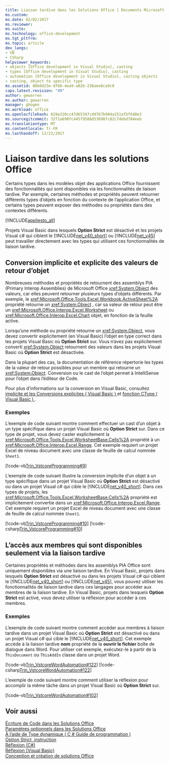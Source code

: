 ```yaml
---
title: Liaison tardive dans les Solutions Office | Documents Microsoft
ms.custom: 
ms.date: 02/02/2017
ms.reviewer: 
ms.suite: 
ms.technology: office-development
ms.tgt_pltfrm: 
ms.topic: article
dev_langs:
- VB
- CSharp
helpviewer_keywords:
- objects [Office development in Visual Studio], casting
- types [Office development in Visual Studio], casting
- automation [Office development in Visual Studio], casting objects
- casting, object to specific type
ms.assetid: 80b0d23e-df68-4ea9-a02b-238aee8ca9c0
caps.latest.revision: "49"
author: gewarren
ms.author: gewarren
manager: ghogen
ms.workload: office
ms.openlocfilehash: 629e320cc47d65347cdd767b984a151afbf648e3
ms.sourcegitcommit: 32f1a690fc445f9586d53698fc82c7debd784eeb
ms.translationtype: MT
ms.contentlocale: fr-FR
ms.lasthandoff: 12/22/2017
---
```

# <a name="late-binding-in-office-solutions"></a>Liaison tardive dans les solutions Office
  Certains types dans les modèles objet des applications Office fournissent des fonctionnalités qui sont disponibles via les fonctionnalités de liaison tardive. Par exemple, certaines méthodes et propriétés peuvent retourner différents types d’objets en fonction du contexte de l’application Office, et certains types peuvent exposer des méthodes ou propriétés dans des contextes différents.  
  
 [!INCLUDE[appliesto_all](../vsto/includes/appliesto-all-md.md)]  
  
 Projets Visual Basic dans lesquels **Option Strict** est désactivé et les projets Visual c# qui ciblent le [!INCLUDE[net_v40_short](../sharepoint/includes/net-v40-short-md.md)] ou [!INCLUDE[net_v45](../vsto/includes/net-v45-md.md)] peut travailler directement avec les types qui utilisent ces fonctionnalités de liaison tardive.  
  
## <a name="implicit-and-explicit-casting-of-object-return-values"></a>Conversion implicite et explicite des valeurs de retour d’objet  
 Nombreuses méthodes et propriétés de retournent des assemblys PIA (Primary Interop Assemblies) de Microsoft Office <xref:System.Object> des valeurs, car elles peuvent retourner plusieurs types d’objets différents. Par exemple, le <xref:Microsoft.Office.Tools.Excel.Workbook.ActiveSheet%2A> propriété retourne un <xref:System.Object> , car sa valeur de retour peut être un <xref:Microsoft.Office.Interop.Excel.Worksheet> ou <xref:Microsoft.Office.Interop.Excel.Chart> objet, en fonction de la feuille active.  
  
 Lorsqu’une méthode ou propriété retourne un <xref:System.Object>, vous devez convertir explicitement (en Visual Basic) l’objet en type correct dans les projets Visual Basic où **Option Strict** sur. Vous n’avez pas explicitement converti <xref:System.Object> retournent des valeurs dans les projets Visual Basic où **Option Strict** est désactivée.  
  
 Dans la plupart des cas, la documentation de référence répertorie les types de la valeur de retour possibles pour un membre qui retourne un <xref:System.Object>. Conversion ou le cast de l’objet permet à IntelliSense pour l’objet dans l’éditeur de Code.  
  
 Pour plus d’informations sur la conversion en Visual Basic, consultez [implicite et les Conversions explicites &#40; Visual Basic &#41; ](/dotnet/visual-basic/programming-guide/language-features/data-types/implicit-and-explicit-conversions) et [fonction CType &#40; Visual Basic &#41; ](/dotnet/visual-basic/language-reference/functions/ctype-function).  
  
### <a name="examples"></a>Exemples  
 L’exemple de code suivant montre comment effectuer un cast d’un objet à un type spécifique dans un projet Visual Basic où **Option Strict** sur. Dans ce type de projet, vous devez caster explicitement la <xref:Microsoft.Office.Tools.Excel.WorksheetBase.Cells%2A> propriété à un <xref:Microsoft.Office.Interop.Excel.Range>. Cet exemple requiert un projet Excel de niveau document avec une classe de feuille de calcul nommée `Sheet1`.  
  
 [!code-vb[Trin_VstcoreProgramming#9](../vsto/codesnippet/VisualBasic/Trin_VstcoreProgrammingExcelVB/Sheet1.vb#9)]  
  
 L’exemple de code suivant illustre la conversion implicite d’un objet à un type spécifique dans un projet Visual Basic où **Option Strict** est désactivé ou dans un projet Visual c# qui cible le [!INCLUDE[net_v40_short](../sharepoint/includes/net-v40-short-md.md)]. Dans ces types de projets, les <xref:Microsoft.Office.Tools.Excel.WorksheetBase.Cells%2A> propriété est implicitement convertie dans un <xref:Microsoft.Office.Interop.Excel.Range>. Cet exemple requiert un projet Excel de niveau document avec une classe de feuille de calcul nommée `Sheet1`.  
  
 [!code-vb[Trin_VstcoreProgramming#10](../vsto/codesnippet/VisualBasic/Trin_VstcoreProgrammingExcelVB/Sheet1.vb#10)]
 [!code-csharp[Trin_VstcoreProgramming#10](../vsto/codesnippet/CSharp/Trin_VstcoreProgrammingExcelCS/Sheet1.cs#10)]  
  
## <a name="accessing-members-that-are-available-only-through-late-binding"></a>L’accès aux membres qui sont disponibles seulement via la liaison tardive  
 Certaines propriétés et méthodes dans les assemblys PIA Office sont uniquement disponibles via une liaison tardive. En Visual Basic, projets dans lesquels **Option Strict** est désactivé ou dans les projets Visual c# qui ciblent le [!INCLUDE[net_v40_short](../sharepoint/includes/net-v40-short-md.md)] ou [!INCLUDE[net_v45](../vsto/includes/net-v45-md.md)], vous pouvez utiliser les fonctionnalités de liaison tardive dans ces langages pour accéder aux membres de la liaison tardive. En Visual Basic, projets dans lesquels **Option Strict** est activé, vous devez utiliser la réflexion pour accéder à ces membres.  
  
### <a name="examples"></a>Exemples  
 L’exemple de code suivant montre comment accéder aux membres à liaison tardive dans un projet Visual Basic où **Option Strict** est désactivé ou dans un projet Visual c# qui cible le [!INCLUDE[net_v40_short](../sharepoint/includes/net-v40-short-md.md)]. Cet exemple accède à la liaison tardive **nom** propriété de la **ouvrir le fichier** boîte de dialogue dans Word. Pour utiliser cet exemple, exécutez-le à partir de la `ThisDocument` ou `ThisAddIn` classe dans un projet Word.  
  
 [!code-vb[Trin_VstcoreWordAutomation#122](../vsto/codesnippet/VisualBasic/Trin_VstcoreWordAutomationVB/ThisDocument.vb#122)]
 [!code-csharp[Trin_VstcoreWordAutomation#122](../vsto/codesnippet/CSharp/Trin_VstcoreWordAutomationCS/ThisDocument.cs#122)]  
  
 L’exemple de code suivant montre comment utiliser la réflexion pour accomplir la même tâche dans un projet Visual Basic où **Option Strict** sur.  
  
 [!code-vb[Trin_VstcoreWordAutomation#102](../vsto/codesnippet/VisualBasic/Trin_VstcoreWordAutomationVB/ThisDocument.vb#102)]  
  
## <a name="see-also"></a>Voir aussi  
 [Écriture de Code dans les Solutions Office](../vsto/writing-code-in-office-solutions.md)   
 [Paramètres optionnels dans les Solutions Office](../vsto/optional-parameters-in-office-solutions.md)   
 [À l’aide de Type dynamique &#40; C &#35; Guide de programmation &#41;](/dotnet/csharp/programming-guide/types/using-type-dynamic)   
 [Option Strict, instruction](/dotnet/visual-basic/language-reference/statements/option-strict-statement)   
 [Réflexion (C#)](/dotnet/csharp/programming-guide/concepts/reflection)  
 [Réflexion (Visual Basic)](/dotnet/visual-basic/programming-guide/concepts/reflection)  
 [Conception et création de solutions Office](../vsto/designing-and-creating-office-solutions.md)  
  
  